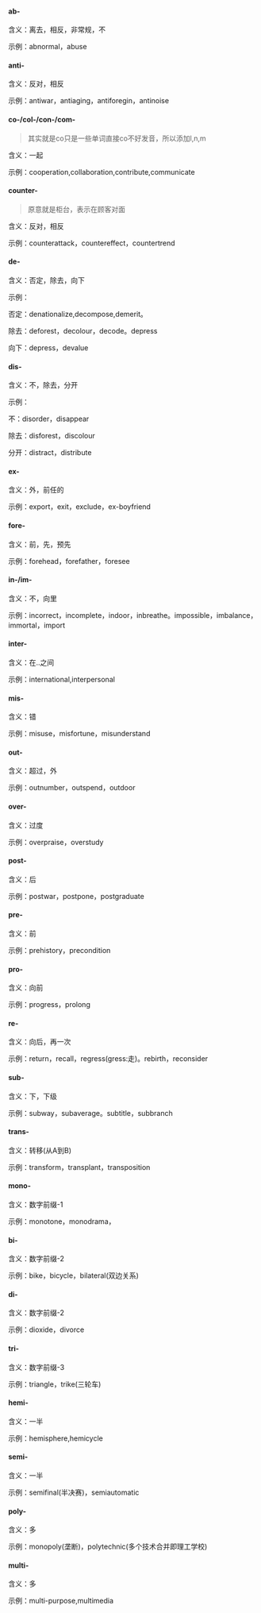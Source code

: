 #### ab-  

含义：离去，相反，非常规，不

示例：abnormal，abuse



#### anti-

含义：反对，相反

示例：antiwar，antiaging，antiforegin，antinoise



#### co-/col-/con-/com-

> 其实就是co只是一些单词直接co不好发音，所以添加l,n,m

含义：一起

示例：cooperation,collaboration,contribute,communicate



#### counter-

> 原意就是柜台，表示在顾客对面

含义：反对，相反

示例：counterattack，countereffect，countertrend



#### de-

含义：否定，除去，向下

示例：

否定：denationalize,decompose,demerit。

除去：deforest，decolour，decode。depress

向下：depress，devalue



#### dis-

含义：不，除去，分开

示例：

不：disorder，disappear

除去：disforest，discolour

分开：distract，distribute



#### ex-

含义：外，前任的

示例：export，exit，exclude，ex-boyfriend



#### fore-

含义：前，先，预先

示例：forehead，forefather，foresee



#### in-/im-

含义：不，向里

示例：incorrect，incomplete，indoor，inbreathe。impossible，imbalance，immortal，import



#### inter-

含义：在..之间

示例：international,interpersonal



#### mis-

含义：错

示例：misuse，misfortune，misunderstand



#### out-

含义：超过，外

示例：outnumber，outspend，outdoor



#### over-

含义：过度

示例：overpraise，overstudy



#### post-

含义：后

示例：postwar，postpone，postgraduate



#### pre-

含义：前

示例：prehistory，precondition



#### pro-

含义：向前

示例：progress，prolong



#### re-

含义：向后，再一次

示例：return，recall，regress(gress:走)。rebirth，reconsider



#### sub-

含义：下，下级

示例：subway，subaverage。subtitle，subbranch



#### trans-

含义：转移(从A到B)

示例：transform，transplant，transposition



#### mono-

含义：数字前缀-1

示例：monotone，monodrama，



#### bi-

含义：数字前缀-2

示例：bike，bicycle，bilateral(双边关系)



#### di-

含义：数字前缀-2

示例：dioxide，divorce



#### tri-

含义：数字前缀-3

示例：triangle，trike(三轮车)



#### hemi-

含义：一半

示例：hemisphere,hemicycle



#### semi-

含义：一半

示例：semifinal(半决赛)，semiautomatic



#### poly-

含义：多

示例：monopoly(垄断)，polytechnic(多个技术合并即理工学校)



#### multi-

含义：多

示例：multi-purpose,multimedia



















































